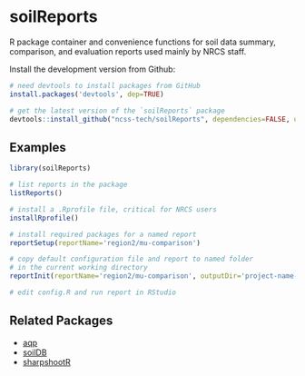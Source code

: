 # soilReports
R package container and convenience functions for soil data summary, comparison, and evaluation reports used mainly by NRCS staff.


Install the development version from Github:

```r
# need devtools to install packages from GitHub
install.packages('devtools', dep=TRUE)

# get the latest version of the `soilReports` package
devtools::install_github("ncss-tech/soilReports", dependencies=FALSE, upgrade_dependencies=FALSE)
```

## Examples
```r
library(soilReports)

# list reports in the package
listReports()

# install a .Rprofile file, critical for NRCS users
installRprofile()

# install required packages for a named report
reportSetup(reportName='region2/mu-comparison')

# copy default configuration file and report to named folder 
# in the current working directory
reportInit(reportName='region2/mu-comparison', outputDir='project-name-MU-comparison')

# edit config.R and run report in RStudio
```

## Related Packages
 * [aqp](https://github.com/ncss-tech/aqp)
 * [soilDB](https://github.com/ncss-tech/soilDB)
 * [sharpshootR](https://github.com/ncss-tech/sharpshootR)
 